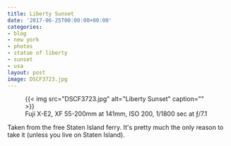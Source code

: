 ```yaml
---
title: Liberty Sunset
date: '2017-06-25T00:00:00+00:00'
categories:
- blog
- new york
- photos
- statue of liberty
- sunset
- usa
layout: post
image: DSCF3723.jpg
---
```


<figure class="photo photo--wide">
  {{< img src="DSCF3723.jpg" alt="Liberty Sunset" caption="" >}}

  <figcaption>Fuji X-E2, XF 55-200mm at 141mm, ISO 200, 1/1800 sec at ƒ/7.1</figcaption>
</figure>

Taken from the free Staten Island ferry. It's pretty much the only reason to
take it (unless you live on Staten Island).





